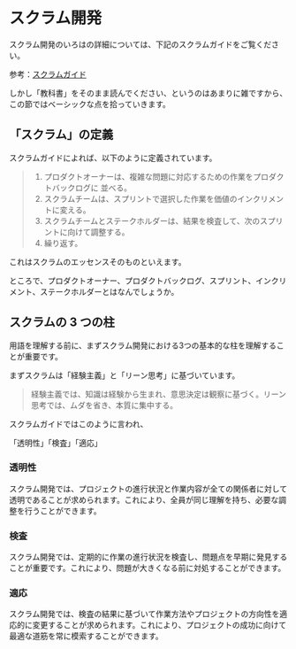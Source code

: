 # スクラム開発

スクラム開発のいろはの詳細については、下記のスクラムガイドをご覧ください。

参考：[スクラムガイド](https://scrumguides.org/docs/scrumguide/v2020/2020-Scrum-Guide-Japanese.pdf)

しかし「教科書」をそのまま読んでください、というのはあまりに雑ですから、この節ではベーシックな点を拾っていきます。

## 「スクラム」の定義

スクラムガイドによれば、以下のように定義されています。

> 1. プロダクトオーナーは、複雑な問題に対応するための作業をプロダクトバックログに 並べる。
> 2. スクラムチームは、スプリントで選択した作業を価値のインクリメントに変える。
> 3. スクラムチームとステークホルダーは、結果を検査して、次のスプリントに向けて調整する。
> 4. 繰り返す。

これはスクラムのエッセンスそのものといえます。

ところで、プロダクトオーナー、プロダクトバックログ、スプリント、インクリメント、ステークホルダーとはなんでしょうか。


## スクラムの 3 つの柱

用語を理解する前に、まずスクラム開発における3つの基本的な柱を理解することが重要です。

まずスクラムは「経験主義」と「リーン思考」に基づいています。

> 経験主義では、知識は経験から生まれ、意思決定は観察に基づく。リーン思考では、ムダを省き、本質に集中する。

スクラムガイドではこのように言われ、

「透明性」「検査」「適応」

### 透明性

スクラム開発では、プロジェクトの進行状況と作業内容が全ての関係者に対して透明であることが求められます。これにより、全員が同じ理解を持ち、必要な調整を行うことができます。

### 検査

スクラム開発では、定期的に作業の進行状況を検査し、問題点を早期に発見することが重要です。これにより、問題が大きくなる前に対処することができます。

### 適応

スクラム開発では、検査の結果に基づいて作業方法やプロジェクトの方向性を適応的に変更することが求められます。これにより、プロジェクトの成功に向けて最適な道筋を常に模索することができます。

<!-- これらの柱は、スクラム開発の基本的な考え方を形成しています。次に、具体的な用語について説明します。 -->

<!-- スクラムの5つのイベント -->

<!-- スクラムの3つのアーティファクト -->

<!-- スクラムの役割 -->

<!-- スクラムマスターの役割 -->

<!-- 開発チームの役割 -->

<!-- 製品オーナーの役割 -->

<!-- スクラムの目的 -->

<!-- スクラムの特徴 -->

<!-- スクラムのメリット -->

<!-- スクラムのデメリット -->

<!-- スクラムの仕組み -->

<!-- スクラムのルール -->
